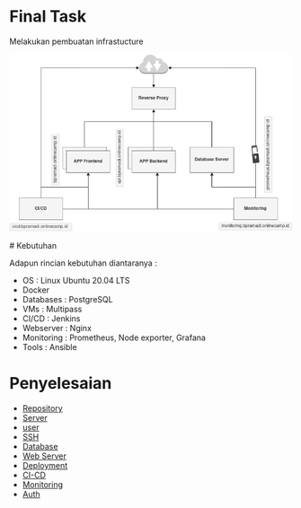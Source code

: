# Final Task

Melakukan pembuatan infrastucture

<p align="center">
  <img src="assets/infra.png" />
</p>
# Kebutuhan

Adapun rincian kebutuhan diantaranya :

- OS : Linux Ubuntu 20.04 LTS
- Docker
- Databases : PostgreSQL
- VMs : Multipass
- CI/CD : Jenkins
- Webserver : Nginx
- Monitoring : Prometheus, Node exporter, Grafana
- Tools : Ansible

# Penyelesaian

- [Repository](repository.md)
- [Server](server.md)
- [user](user.md)
- [SSH](ssh.md)
- [Database](database.md)
- [Web Server](webserver.md)
- [Deployment](deployment.md)
- [CI-CD](cicd.md)
- [Monitoring](monitoring.md)
- [Auth](auth.md)
